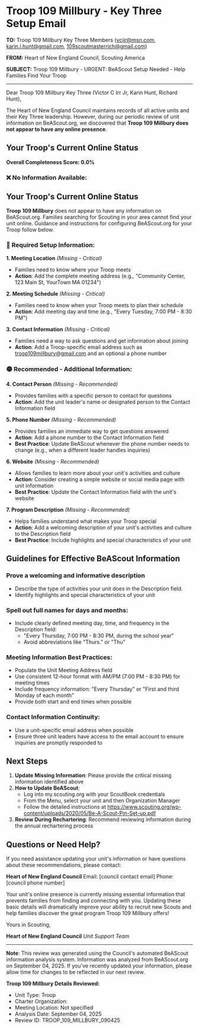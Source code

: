 # Troop 109 Millbury - Key Three Setup Email

**TO:** Troop 109 Millbury Key Three Members (vcijr@msn.com, karin.l.hunt@gmail.com, 109scoutmasterrich@gmail.com)

**FROM:** Heart of New England Council, Scouting America

**SUBJECT:** Troop 109 Millbury - URGENT: BeAScout Setup Needed - Help Families Find Your Troop

---

Dear Troop 109 Millbury Key Three (Victor C Irr Jr, Karin  Hunt, Richard  Hunt),

The Heart of New England Council maintains records of all active units and their Key Three leadership. However, during our periodic review of unit information on BeAScout.org, we discovered that **Troop 109 Millbury does not appear to have any online presence**.

## Your Troop's Current Online Status

**Overall Completeness Score: 0.0%**

### ❌ **No Information Available:**
## Your Troop's Current Online Status

**Troop 109 Millbury** does not appear to have any information on BeAScout.org. Families searching for Scouting in your area cannot find your unit online. Guidance and instructions for configuring BeAScout.org for your Troop follow below.

### 🔴 **Required Setup Information:**

**1. Meeting Location** *(Missing - Critical)*
- Families need to know where your Troop meets
- **Action**: Add the complete meeting address (e.g., "Community Center, 123 Main St, YourTown MA 01234")

**2. Meeting Schedule** *(Missing - Critical)*
- Families need to know when your Troop meets to plan their schedule
- **Action**: Add meeting day and time (e.g., "Every Tuesday, 7:00 PM - 8:30 PM")

**3. Contact Information** *(Missing - Critical)*
- Families need a way to ask questions and get information about joining
- **Action**: Add a Troop-specific email address such as troop109millbury@gmail.com and an optional a phone number

### 🟡 **Recommended - Additional Information:**

**4. Contact Person** *(Missing - Recommended)*
- Provides families with a specific person to contact for questions
- **Action**: Add the unit leader's name or designated person to the Contact Information field

**5. Phone Number** *(Missing - Recommended)*
- Provides families an immediate way to get questions answered
- **Action**: Add a phone number to the Contact Information field
- **Best Practice**: Update BeAScout whenever the phone number needs to change (e.g., when a different leader handles inquiries)

**6. Website** *(Missing - Recommended)*
- Allows families to learn more about your unit's activities and culture
- **Action**: Consider creating a simple website or social media page with unit information
- **Best Practice**: Update the Contact Information field with the unit's website

**7. Program Description** *(Missing - Recommended)*
- Helps families understand what makes your Troop special
- **Action**: Add a welcoming description of your unit's activities and culture to the Description field
- **Best Practice**: Include highlights and special characteristics of your unit

## Guidelines for Effective BeAScout Information

### **Prove a welcoming and informative description**
- Describe the type of activities your unit does in the Description field.
- Identify highlights and special characteristics of your unit

### **Spell out full names for days and months:**
- Include clearly defined meeting day, time, and frequency in the Description field:
  - "Every Thursday, 7:00 PM - 8:30 PM, during the school year"
  - Avoid abbreviations like "Thurs." or "Thu"

### **Meeting Information Best Practices:**
- Populate the Unit Meeting Address field
- Use consistent 12-hour format with AM/PM (7:00 PM - 8:30 PM) for meeting times
- Include frequency information: "Every Thursday" or "First and third Monday of each month"
- Provide both start and end times when possible

### **Contact Information Continuity:**
- Use a unit-specific email address when possible
- Ensure three unit leaders have access to the email account to ensure inquiries are promptly responded to

## Next Steps

1. **Update Missing Information**: Please provide the critical missing information identified above
2. **How to Update BeAScout**: 
   - Log into my.scouting.org with your ScoutBook credentials
   - From the Menu, select your unit and then Organization Manager
   - Follow the detailed instructions at
     https://www.scouting.org/wp-content/uploads/2020/05/Be-A-Scout-Pin-Set-up.pdf
3. **Review During Rechartering**: Recommend reviewing information during the annual rechartering process

## Questions or Need Help?

If you need assistance updating your unit's information or have questions about these recommendations, please contact:

**Heart of New England Council**
Email: [council contact email]
Phone: [council phone number]

Your unit's online presence is currently missing essential information that prevents families from finding and connecting with you. Updating these basic details will dramatically improve your ability to recruit new Scouts and help families discover the great program Troop 109 Millbury offers!

Yours in Scouting,

**Heart of New England Council**
*Unit Support Team*

---

**Note**: This review was generated using the Council's automated BeAScout information analysis system. Information was analyzed from BeAScout.org on September 04, 2025. If you've recently updated your information, please allow time for changes to be reflected in our next review.

**Troop 109 Millbury Details Reviewed:**
- Unit Type: Troop
- Charter Organization: 
- Meeting Location: Not specified
- Analysis Date: September 04, 2025
- Review ID: TROOP_109_MILLBURY_090425